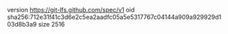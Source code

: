 version https://git-lfs.github.com/spec/v1
oid sha256:712e31f41c3d6e2c5ea2aadfc05a5e5317767c04144a909a929929d103d8b3a9
size 2516
